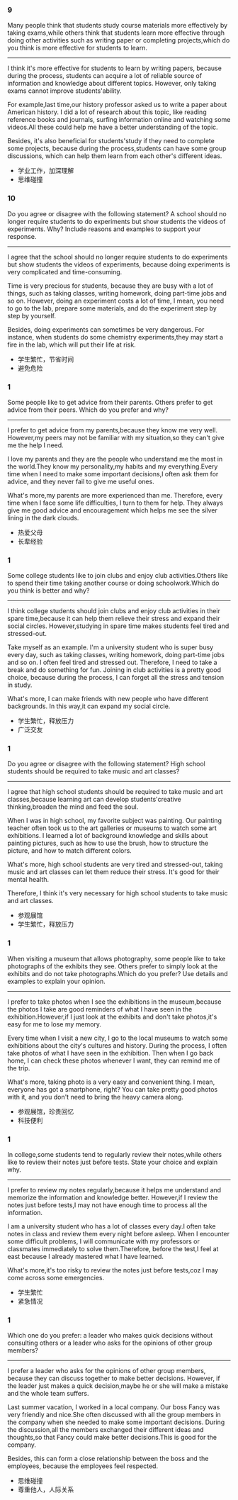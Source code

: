 ### 9

Many people think that students study course materials more effectively by taking exams,while others think that students learn more effective through doing other activities such as writing paper or completing projects,which do you think is more effective for students to learn.

---

I think it's more effective for students to learn by writing papers, because during the process, students can acquire a lot of reliable source of information and knowledge about different topics. However, only taking exams cannot improve students'ability.

For example,last time,our history professor asked us to write a paper about American history. I did a lot of research about this topic, like reading reference books and journals, surfing information online and watching some videos.All these could help me have a better understanding of the topic.

Besides, it's also beneficial for students'study if they need to complete some projects, because during the process,students can have some group discussions, which can help them learn from each other's different ideas.

- 学业工作，加深理解
- 思维碰撞

### 10

Do you agree or disagree with the following statement? A school should no longer require students to do experiments but show students the videos of experiments. Why? Include reasons and examples to support your response.

---

I agree that the school should no longer require students to do experiments but show students the videos of experiments, because doing experiments is very complicated and time-consuming.

Time is very precious for students, because they are busy with a lot of things, such as taking classes, writing homework, doing part-time jobs and so on. However, doing an experiment costs a lot of time, I mean, you need to go to the lab, prepare some materials, and do the experiment step by step by yourself.

Besides, doing experiments can sometimes be very dangerous. For instance, when students do some chemistry experiments,they may start a fire in the lab, which will put their life at risk.

- 学生繁忙，节省时间
- 避免危险

### 1

Some people like to get advice from their parents. Others prefer to get advice from their peers. Which do you prefer and why?

---

I prefer to get advice from my parents,because they know me very well. However,my peers may not be familiar with my situation,so they can't give me the help I need.

I love my parents and they are the people who understand me the most in the world.They know my personality,my habits and my everything.Every time when I need to make some important decisions,I often ask them for advice, and they never fail to give me useful ones.

What's more,my parents are more experienced than me. Therefore, every time when I face some life difficulties, I turn to them for help. They always give me good advice and encouragement which helps me see the silver lining in the dark clouds.

- 热爱父母
- 长辈经验

### 1

Some college students like to join clubs and enjoy club activities.Others like to spend their time taking another course or doing schoolwork.Which do you think is better and why?

---

I think college students should join clubs and enjoy club activities in their spare time,because it can help them relieve their stress and expand their social circles. However,studying in spare time makes students feel tired and stressed-out.

Take myself as an example. I'm a university student who is super busy every day, such as taking classes, writing homework, doing part-time jobs and so on. I often feel tired and stressed out. Therefore, I need to take a break and do something for fun. Joining in club activities is a pretty good choice, because during the process, I can forget all the stress and tension in study.

What's more, I can make friends with new people who have different backgrounds. In this way,it can expand my social circle.

- 学生繁忙，释放压力
- 广泛交友

### 1

Do you agree or disagree with the following statement? High school students should be required to take music and art classes?

---

I agree that high school students should be required to take music and art classes,because learning art can develop students'creative thinking,broaden the mind and feed the soul.

When I was in high school, my favorite subject was painting. Our painting teacher often took us to the art galleries or museums to watch some art exhibitions. I learned a lot of background knowledge and skills about painting pictures, such as how to use the brush, how to structure the picture, and how to match different colors.

What's more, high school students are very tired and stressed-out, taking music and art classes can let them reduce their stress. It's good for their mental health.

Therefore, I think it's very necessary for high school students to take music and art classes.

- 参观展馆
- 学生繁忙，释放压力

### 1

When visiting a museum that allows photography, some people like to take photographs of the exhibits they see. Others prefer to simply look at the exhibits and do not take photographs.Which do you prefer? Use details and examples to explain your opinion.

---

I prefer to take photos when I see the exhibitions in the museum,because the photos I take are good reminders of what I have seen in the exhibition.However,if I just look at the exhibits and don't take photos,it's easy for me to lose my memory.

Every time when I visit a new city, I go to the local museums to watch some exhibitions about the city's cultures and history. During the process, I often take photos of what I have seen in the exhibition. Then when I go back home, I can check these photos whenever I want, they can remind me of the trip.

What's more, taking photo is a very easy and convenient thing. I mean, everyone has got a smartphone, right? You can take pretty good photos with it, and you don't need to bring the heavy camera along.

- 参观展馆，珍贵回忆
- 科技便利

### 1

In college,some students tend to regularly review their notes,while others like to review their notes just before tests. State your choice and explain why.

---

I prefer to review my notes regularly,because it helps me understand and memorize the information and knowledge better. However,if I review the notes just before tests,I may not have enough time to process all the information.

I am a university student who has a lot of classes every day.I often take notes in class and review them every night before asleep. When I encounter some difficult problems, I will communicate with my professors or classmates immediately to solve them.Therefore, before the test,I feel at east because I already mastered what I have learned.

What's more,it's too risky to review the notes just before tests,coz I may come across some emergencies.

- 学生繁忙
- 紧急情况

### 1

Which one do you prefer: a leader who makes quick decisions without consulting others or a leader who asks for the opinions of other group members?

---

I prefer a leader who asks for the opinions of other group members, because they can discuss together to make better decisions. However, if the leader just makes a quick decision,maybe he or she will make a mistake and the whole team suffers.

Last summer vacation, I worked in a local company. Our boss Fancy was very friendly and nice.She often discussed with all the group members in the company when she needed to make some important decisions. During the discussion,all the members exchanged their different ideas and thoughts,so that Fancy could make better decisions.This is good for the company.

Besides, this can form a close relationship between the boss and the employees, because the employees feel respected.

- 思维碰撞
- 尊重他人，人际关系
